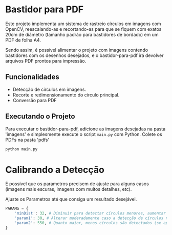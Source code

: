 # Bastidor para PDF

Este projeto implementa um sistema de rastreio círculos em imagens com OpenCV, reescalando-as e recortando-as para que se fiquem com exatos 20cm de diâmetro (tamanho padrão para bastidores de bordado) em um PDF de folha A4.

Sendo assim, é possível alimentar o projeto com imagens contendo bastidores com os desenhos desejados, e o bastidor-para-pdf irá devolver arquivos PDF prontos para impressão.

## Funcionalidades

- Detecção de circulos em imagens.
- Recorte e redimensionamento do circulo principal.
- Conversão para PDF

## Executando o Projeto

Para executar o bastidor-para-pdf, adicione as imagens desejadas na pasta 'imagens' e simplesmente execute o script `main.py` com Python. Colete os PDFs na pasta 'pdfs'

```bash
python main.py
```
# Calibrando a Detecção

É possível que os parametros precisem de ajuste para alguns casos (imagens mais escuras, imagens com muitos detalhes, etc). 

Ajuste os Parametros até que consiga um resultado desejável.

```python
PARAMS = {
    'minDist': 32, # Diminuir para detectar círculos menores, aumentar para detectar círculos maiores
    'param1': 30, # Alterar moderadamente caso a detecção de círculos não esteja funcionando para o seu caso
    'param2': 550, # Quanto maior, menos círculos são detectados (se aproxima do círculo 'principal' da imagem)
}
```
